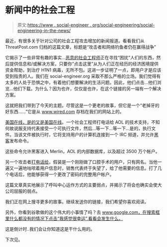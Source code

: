 # 新闻中的社会工程

> 原文:[https://www . social-engineer . org/social-engineering/social-engineering-in-the-news/](https://www.social-engineer.org/social-engineering/social-engineering-in-the-news/)

最近，有很多关于针对公司的社会工程攻击增加的新闻报道。看看我们从 ThreatPost.com 归档的这篇文章，标题是“攻击者和网络钓鱼者仍在赢得战争”

它揭示了一些非常有趣的事实…[恶意的社会工程师](https://www.social-engineer.org/framework/general-discussion/attackers-might-use-social-engineering/)正在寻找“困扰”人们的东西，然后提供信息和/或解决方案，只要你“点击这里”从为人们正在经历的经济困境提供资金帮助，到治疗 H1N1 病毒，无所不包。这进一步证明了一点，即用户才是应该受到指责的人。我们在 social-engineer.org 采取不那么严格的立场。我们觉得有太多的人处于恐惧之中，有着他们想要解决的生活问题。因此，他们点击…他们浏览…他们下载。为什么？因为也许，仅仅是也许，在这个链接的另一端有一个解决方案。

这就把我们带到了今天的主题。尽管这是一个更老的故事，但它是一个“老掉牙的好东西……”它是从 www.wired.com 存档在我们的网站上的。

[美国在线，是的又是美国在线](https://www.social-engineer.org/wiki/archives/BlogPosts/HackersRunWildAndFreeOnAOL.html)。一个社会工程师打电话给 AOL 的技术支持，不知何故说服支持代表接受一个可执行文件，然后…等一下…等一下…是的，执行文件。当该文件被执行时，它将支持用户的计算机连接到一个 IRC 频道，并允许[黑客](https://www.social-engineer.org/framework/general-discussion/categories-social-engineers/hackers/)发布命令。

这些命令允许黑客进入 Merlin，AOL 的内部数据库，以及超过 3500 万个帐户。

另一个攻击者[打电话给](https://www.social-engineer.org/framework/general-discussion/common-attacks/phone/)，假装是一个刚刚做了口腔手术的用户，只有网名。当他一遍又一遍地咕哝着用户信息时，销售代表终于失望了，给了他需要的信息。打了几个电话后，他能够获得一个更改了密码的完整用户帐户。

这篇文章真实地展示了呼叫中心运作方式的主要弱点，并揭示了将会也确实会使大公司屈服的弱点。

我们正在网上搜寻更多的故事。继续发送你的链接，我们希望你喜欢阅读。

另外，你看到谷歌做的这个伟大的小事情了吗？去 www.google.com，在搜索框里什么都没有的情况下点击“我感觉很幸运”,看看会发生什么。

这是倒计时..我们会让你知道这是干什么用的。

下次见。